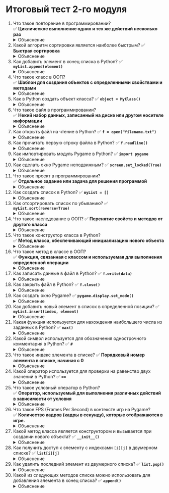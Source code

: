 # Итоговый тест 2-го модуля
1. Что такое повторение в программировании?  <br>
✅ **Циклическое выполнение одних и тех же действий несколько раз**
    <details>
      <summary>Объяснение</summary>
      Само определение повторение в реальной жизни очень сходно с термином в программированием
    </details>
2. Какой алгоритм сортировки является наиболее быстрым? ✅ **Быстрая сортировка**
    <details>
      <summary>Объяснение</summary>
      Данная сортировка имеет самую малую временную сложность O(n^log(n)). Подробнее о <a href="https://skillbox.ru/media/code/big-o-notation-chto-eto-takoe-i-kak-eye-poschitat/">сложностях</a> и <a href="https://habr.com/ru/companies/kts/articles/727528/">сортировках</a>
    </details>
3. Как добавить элемент в конец списка в Python? ✅ **`myList.append(element)`**
    <details>
      <summary>Объяснение</summary>
      Чтобы добавить значение переменной element в конец списка в Python нужно использовать метод append списка myList.
    </details>
4. Что такое класс в ООП? <br>
✅ **Шаблон для создания объектов с определенными свойствами и методами**
    <details>
      <summary>Объяснение</summary>
      Даже исходя из расшифровки ООП (Объектно-Ориентированное Программирование) можно понять, что речь идет об создании <b>шаблонов</b>.
    </details>
5. Как в Python создать объект класса? ✅ **`object = MyClass()`**
    <details>
      <summary>Объяснение</summary>
      В данном ответе мы создаем объект класса MyClass, который будет хранится в переменной object. Для создания объекта нужно <i>вызвать</i> (написать () после названия) класс.
    </details>
6. Что такое файл в программировании? <br>
✅ **Некий набор данных, записанный на диске или другом носителе информации**
    <details>
      <summary>Объяснение</summary>
      Чаще в программировании используются файлы расширения .txt
    </details>
7. Как открыть файл на чтение в Python? ✅ **`f = open("filename.txt")`**
    <details>
      <summary>Объяснение</summary>
      По моему мнению лучше было бы использовать контекстный менеджер для открытия файлов, но этот вариант тоже работает.
    </details>
8. Как прочитать первую строку файла в Python? ✅ **`f.readline()`**
    <details>
      <summary>Объяснение</summary>
       Данный метод возращает первую строку файла, главное не перепутать с методом readline<b>s</b>
    </details>
9. Как импортировать модуль Pygame в Python? ✅ **`import pygame`**
    <details>
      <summary>Объяснение</summary>
       import - ключевое слово для импорта модуля. pygame - название модуля
    </details>
10. Как сделать окно Pygame неподвижным? ✅ **`screen.set_locked(True)`**
    <details>
      <summary>Объяснение</summary>
        Метод set_locked замораживает окно.
    </details>
11. Что такое проект в программировании? <br>
✅ **Отдельное задание или задача для решения программой**
    <details>
      <summary>Объяснение</summary>
        Так что программа print("Hello, World!") это будет тоже целым проектом :)
    </details>
12. Как создать список в Python? ✅ **`myList = []`**
    <details>
      <summary>Объяснение</summary>
        Создает пустой лист в переменной myList
    </details>
13. Как отсортировать список по убыванию? ✅ **`myList.sort(reverse=True)`**
    <details>
      <summary>Объяснение</summary>
        Метод sort по умолчанию сортирует список по возрастанию аргумент reverse означает нужно ли сортировать список по убыванию, если True, то да
    </details>
14. Что такое наследование в ООП? ✅ **Перенятие свойств и методов от другого класса**
    <details>
      <summary>Объяснение</summary>
        Дочерний класс перенимает атрибуты и методы от родительского класса
    </details>
15. Что такое конструктор класса в Python? <br>
✅ **Метод класса, обеспечивающий инициализацию нового объекта**
    <details>
      <summary>Объяснение</summary>
        А точнее метод __init__ является конструктором класса
    </details>
16. Что такое метод в классе в ООП? <br>
✅ **Функция, связанная с классом и используемая для выполнения определенной операции**
    <details>
      <summary>Объяснение</summary>
        Так же метод может быть наследован у другого класса
    </details>
17. Как записать данные в файл в Python? ✅ **`f.write(data)`**
    <details>
      <summary>Объяснение</summary>
        Да, метод write записывает в файл текст
    </details>
18. Как закрыть файл в Python? ✅ **`f.close()`**
    <details>
      <summary>Объяснение</summary>
        Верно, но лучше опять же использовать контекстный менеджер
    </details>
19. Как создать окно Pygame? ✅ **`pygame.display.set_mode()`**
    <details>
      <summary>Объяснение</summary>
        Также можно добавить два аргумента размер окна set_mode(ШИРИНА, ВЫСОТА)
    </details>
20. Как добавить новый элемент в список в определенной позиции? ✅ **`myList.insert(index, element)`**
    <details>
      <summary>Объяснение</summary>
        Работает, если позиция отсчитывается с нуля, также не забываем про отрицательную индексацию
    </details>
21. Какая функция используется для нахождения наибольшего числа из заданных в Python? ✅ **`max()`**
    <details>
      <summary>Объяснение</summary>
        Совершенно верно, встроенная функция max определяет наибольшее число в каком-либо массиве
    </details>
22. Какой символ используется для обозначения однострочного комментария в Python? ✅ **`#`**
    <details>
      <summary>Объяснение</summary>
        Совершенно верно, так же с помощью """ или ''' можно создать многострочный комментарий, чтоб его закрыть нужно написать такие же 3 кавычки в конце
    </details>
23. Что такое индекс элемента в списке? ✅ **Порядковый номер элемента в списке, начиная с 0**
    <details>
      <summary>Объяснение</summary>
        Совершенно верно, не забываем, что есть также отрицательная, где -1 - первый элемент с конца, -2 - второй элемент с конца и т. д. (главное, чтоб индекс не превышал длину массива) 
    </details>
24. Какой оператор используется для проверки на равенство двух значений в Python? ✅ **`==`**
    <details>
      <summary>Объяснение</summary>
        Совершенно верно, также с помощью ключевого слова is, но имеет слегка другую логику. Подробнее прочитать <a href="https://webtort.ru/чем-is-отличается-от-в-python/#:~:text=Чем%20is%20отличается%20от%20%3D%3D,памяти%2C%20на%20которые%20ссылаются%20переменные">тут</a>
    </details>
25. Что такое условный оператор в Python? <br>
✅ **Оператор, используемый для выполнения различных действий в зависимости от условия**
    <details>
      <summary>Объяснение</summary>
        Это if и else, в переводе "если" и "иначе". Обычно используется так: <br>
        если какое-то логическое выражение правдиво: <br>
            выполнить блок кода <br>
        иначе: <br>
            выполнить другой блок кода
    </details>
26. Что такое FPS (Frames Per Second) в контексте игр на Pygame? <br>
✅ **Количество кадров (кадры в секунду), которые отображаются в игре.**
    <details>
      <summary>Объяснение</summary>
        Т. е. количество смен кадров в секунду
    </details>
27. Какой метод класса является конструктором и вызывается при создании нового объекта? ✅ **`__init__()`**
    <details>
      <summary>Объяснение</summary>
        Совершенно верно, ранее в одном из объяснении об этом сказано
    </details>
28. Как получить доступ к элементу с индексами `[i][j]` в двумерном списке? ✅ **`list[i][j]`**
    <details>
      <summary>Объяснение</summary>
        i - индекс строки
        j - индекс колонки
        Вспоминаем таблицы Excel и определение матрица.
    </details>
29. Как удалить последний элемент из двумерного списка? ✅ **`list.pop()`**
    <details>
      <summary>Объяснение</summary>
        Данный метод не только удаляет последний элемент, но и после удаления возращает тот самый элемент.
    </details>
30. Какой из следующих методов списка можно использовать для добавления элемента в конец списка? ✅ **`append()`**
    <details>
      <summary>Объяснение</summary>
        Был уже схожий вопрос, так что тут объяснение не требуется
    </details>
